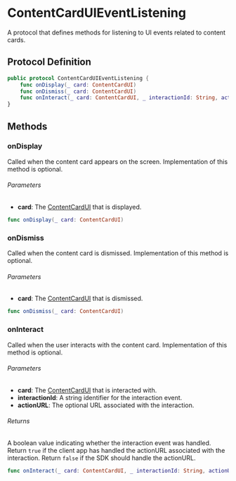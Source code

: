 # ContentCardUIEventListening

A protocol that defines methods for listening to UI events related to content cards.

## Protocol Definition

```swift
public protocol ContentCardUIEventListening {
    func onDisplay(_ card: ContentCardUI)
    func onDismiss(_ card: ContentCardUI)
    func onInteract(_ card: ContentCardUI, _ interactionId: String, actionURL: URL?) -> Bool
}
```

## Methods

### onDisplay
Called when the content card appears on the screen. Implementation of this method is optional.

###### Parameters
- **card**: The [ContentCardUI](./contentcardui.md) that is displayed.

```swift
func onDisplay(_ card: ContentCardUI)
```


### onDismiss
Called when the content card is dismissed. Implementation of this method is optional.

###### Parameters
- **card**: The [ContentCardUI](./contentcardui.md) that is dismissed.

```swift
func onDismiss(_ card: ContentCardUI)
```
### onInteract
Called when the user interacts with the content card. Implementation of this method is optional.

###### Parameters
- **card**: The [ContentCardUI](./contentcardui.md) that is interacted with.
- **interactionId**: A string identifier for the interaction event.
- **actionURL**: The optional URL associated with the interaction.

###### Returns
A boolean value indicating whether the interaction event was handled. Return `true` if the client app has handled the actionURL associated with the interaction. Return `false` if the SDK should handle the actionURL.

```swift
func onInteract(_ card: ContentCardUI, _ interactionId: String, actionURL: URL?) -> Bool
```